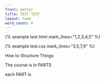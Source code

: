 ```yaml
---
front: matter
title: TEST TEST
layout: home
word_count: 6
---
```

{% example test.html mark_lines="1,2,3,4,5" %}

{% example test.css mark_lines="3,5,7,9" %}

How to Structure Things

The course is in PARTS

each PART is 

